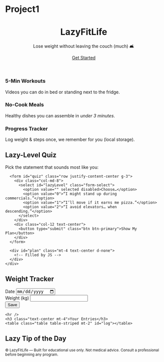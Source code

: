 # Project1
<!DOCTYPE html>
<html lang="en">
<head>
  <meta charset="utf-8" />
  <meta name="viewport" content="width=device-width, initial-scale=1" />
  <title>LazyFitLife – Lose Weight the Easy Way</title>

  <!-- Bootstrap 5 via CDN (free) -->
  <link
    href="https://cdn.jsdelivr.net/npm/bootstrap@5.3.3/dist/css/bootstrap.min.css"
    rel="stylesheet"
  />

  <!-- Your custom styles -->
  <link rel="stylesheet" href="styles.css" />
</head>
<body>
  <!-- ===== Hero ===== -->
  <header class="bg-dark text-white text-center py-5">
    <h1 class="display-4 fw-bold">LazyFitLife</h1>
    <p class="lead">Lose weight without leaving the couch (much) 🛋️</p>
    <a href="#get-started" class="btn btn-lg btn-success mt-3">Get Started</a>
  </header>

  <!-- ===== Lazy Features ===== -->
  <section id="get-started" class="container py-5">
    <div class="row text-center g-4">
      <div class="col-md">
        <div class="feature-box">
          <h3>5-Min Workouts</h3>
          <p>Videos you can do in bed or standing next to the fridge.</p>
        </div>
      </div>
      <div class="col-md">
        <div class="feature-box">
          <h3>No-Cook Meals</h3>
          <p>Healthy dishes you can assemble in <em>under&nbsp;3&nbsp;minutes</em>.</p>
        </div>
      </div>
      <div class="col-md">
        <div class="feature-box">
          <h3>Progress Tracker</h3>
          <p>Log weight &amp; steps once, we remember for you (local storage).</p>
        </div>
      </div>
    </div>
  </section>

  <!-- ===== Lazy Level Quiz ===== -->
  <section class="bg-light py-5">
    <div class="container">
      <h2 class="text-center mb-4">Lazy-Level Quiz</h2>
      <p class="text-center">Pick the statement that sounds most like you:</p>

      <form id="quiz" class="row justify-content-center g-3">
        <div class="col-md-8">
          <select id="lazyLevel" class="form-select">
            <option value="" selected disabled>Choose…</option>
            <option value="0">“I might stand up during commercials.”</option>
            <option value="1">“I’ll move if it earns me pizza.”</option>
            <option value="2">“I avoid elevators… when descending.”</option>
          </select>
        </div>
        <div class="col-12 text-center">
          <button type="submit" class="btn btn-primary">Show My Plan</button>
        </div>
      </form>

      <div id="plan" class="mt-4 text-center d-none">
        <!-- Filled by JS -->
      </div>
    </div>
  </section>

  <!-- ===== Progress Tracker ===== -->
  <section class="container py-5">
    <h2 class="text-center mb-4">Weight Tracker</h2>
    <form id="tracker" class="row g-3 justify-content-center">
      <div class="col-sm-4">
        <label for="date" class="form-label">Date</label>
        <input type="date" id="date" class="form-control" required />
      </div>
      <div class="col-sm-4">
        <label for="weight" class="form-label">Weight (kg)</label>
        <input type="number" step="0.1" id="weight" class="form-control" required />
      </div>
      <div class="col-12 text-center">
        <button class="btn btn-success" type="submit">Save</button>
      </div>
    </form>

    <hr />
    <h3 class="text-center mt-4">Your Entries</h3>
    <table class="table table-striped mt-2" id="log"></table>
  </section>

  <!-- ===== Daily Tip ===== -->
  <section class="bg-success text-white text-center py-5">
    <h2 class="mb-3">Lazy Tip of the Day</h2>
    <p id="dailyTip" class="lead fst-italic">
      <!-- Filled by JS -->
    </p>
  </section>

  <!-- ===== Footer ===== -->
  <footer class="bg-dark text-center text-white py-4">
    <small>
      © <span id="year"></span> LazyFitLife — Built for educational use only.  
      Not medical advice. Consult a professional before beginning any program.
    </small>
  </footer>

  <!-- Bootstrap JS (optional, for the dropdown animation) -->
  <script src="https://cdn.jsdelivr.net/npm/bootstrap@5.3.3/dist/js/bootstrap.bundle.min.js"></script>

  <!-- Your custom JS -->
  <script src="script.js"></script>
</body>
</html>
